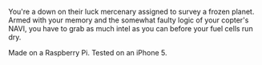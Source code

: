 You're a down on their luck mercenary assigned to survey a frozen planet. Armed with your memory and the somewhat faulty logic of your copter's NAVI, you have to grab as much intel as you can before your fuel cells run dry.

Made on a Raspberry Pi. Tested on an iPhone 5.